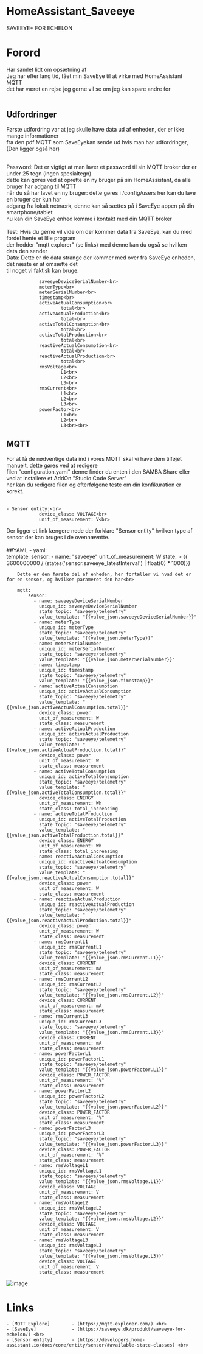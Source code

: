 # HomeAssistant_Saveeye
SAVEEYE+ FOR ECHELON
<br>
# Forord
Har samlet lidt om opsætning af<br>
Jeg har efter lang tid, fået min SaveEye til at virke med HomeAssistant MQTT <br>
det har været en rejse jeg gerne vil se om jeg kan spare andre for<br><br>

## Udfordringer
Første udfordring var at jeg skulle have data ud af enheden, der er ikke mange informationer<br>
fra den pdf MQTT som SaveEyekan sende ud hvis man har udfordringer, (Den ligger også her)<br><br>

Password: Det er vigtigt at man laver et password til sin MQTT broker der er under 25 tegn (ingen spesialtegn)<br>
          dette kan gøres ved at oprette en ny bruger på sin HomeAssistant, da alle bruger har adgang til MQTT<br>
		  når du så har lavet en ny bruger: dette gøres i /config/users her kan du lave en bruger der kun har<br>
		  adgang fra lokalt netnærk, denne kan så sættes på i SaveEye appen på din smartphone/tablet<br>
		  nu kan din SaveEye enhed komme i kontakt med din MQTT broker<br><br>
Test:	  Hvis du gerne vil vide om der kommer data fra SaveEye, kan du med fordel hente et lille program<br>
		  der hedder "mqtt explorer" (se links) med denne kan du også se hvilken data den sender<br>
Data:     Dette er de data strange der kommer med over fra SaveEye enheden, det næste er at omsætte det<br>
		  til noget vi faktisk kan bruge.<br>
			
				saveeyeDeviceSerialNumber<br>
				meterType<br>
				meterSerialNumber<br>
				timestamp<br>
				activeActualConsumption<br>
						total<br>
				activeActualProduction<br>
						total<br>
				activeTotalConsumption<br>
						total<br>
				activeTotalProduction<br>
						total<br>
				reactiveActualConsumption<br>
						total<br>
				reactiveActualProduction<br>
						total<br>
				rmsVoltage<br>
						L1<br>
						L2<br>
						L3<br>
				rmsCurrent<br>
						L1<br>
						L2<br>
						L3<br>
				powerFactor<br>
						L1<br>
						L2<br>
						L3<br><br>
## MQTT
For at få de nødventige data ind i vores MQTT skal vi have dem tilføjet manuelt, dette gøres ved at redigere<br>
filen "configuration.yaml" denne finder du enten i den SAMBA Share eller ved at installere et AddOn "Studio Code Server"<br>
her kan du redigere filen og efterfølgene teste om din konfikuration er korekt.<br><br>

	- Sensor entity:<br>
				device_class: VOLTAGE<br>
				unit_of_measurement: V<br>
Der ligger et link længere nede der forklare "Sensor entity" hvilken type af sensor der kan bruges i de ovennævntte.<br><br>
	##YAML
	- yaml:<br>
			template:
				sensor:
					- name: "saveeye"
					  unit_of_measurement: W
					  state: >
						{{ 3600000000 / (states('sensor.saveeye_latestInterval') | float(0) * 1000)}}

		Dette er den første del af enheden, her fortæller vi hvad det er for en sensor, og hvilken parameret den har<br>

		mqtt:
			sensor:
			  - name: saveeyeDeviceSerialNumber
				unique_id: saveeyeDeviceSerialNumber
				state_topic: "saveeye/telemetry"
				value_template: "{{value_json.saveeyeDeviceSerialNumber}}"
			  - name: meterType
				unique_id: meterType
				state_topic: "saveeye/telemetry"
				value_template: "{{value_json.meterType}}"
			  - name: meterSerialNumber
				unique_id: meterSerialNumber
				state_topic: "saveeye/telemetry"
				value_template: "{{value_json.meterSerialNumber}}"
			  - name: timestamp
				unique_id: timestamp
				state_topic: "saveeye/telemetry"
				value_template: "{{value_json.timestamp}}"
			  - name: activeActualConsumption
				unique_id: activeActualConsumption
				state_topic: "saveeye/telemetry"
				value_template: "{{value_json.activeActualConsumption.total}}"
				device_class: power
				unit_of_measurement: W
				state_class: measurement
			  - name: activeActualProduction
				unique_id: activeActualProduction
				state_topic: "saveeye/telemetry"
				value_template: "{{value_json.activeActualProduction.total}}"
				device_class: power
				unit_of_measurement: W
				state_class: measurement
			  - name: activeTotalConsumption
				unique_id: activeTotalConsumption
				state_topic: "saveeye/telemetry"
				value_template: "{{value_json.activeTotalConsumption.total}}"
				device_class: ENERGY
				unit_of_measurement: Wh
				state_class: total_increasing
			  - name: activeTotalProduction
				unique_id: activeTotalProduction
				state_topic: "saveeye/telemetry"
				value_template: "{{value_json.activeTotalProduction.total}}"
				device_class: ENERGY
				unit_of_measurement: Wh
				state_class: total_increasing
			  - name: reactiveActualConsumption
				unique_id: reactiveActualConsumption
				state_topic: "saveeye/telemetry"
				value_template: "{{value_json.reactiveActualConsumption.total}}"
				device_class: power
				unit_of_measurement: W
				state_class: measurement
			  - name: reactiveActualProduction
				unique_id: reactiveActualProduction
				state_topic: "saveeye/telemetry"
				value_template: "{{value_json.reactiveActualProduction.total}}"
				device_class: power
				unit_of_measurement: W
				state_class: measurement
			  - name: rmsCurrentL1
				unique_id: rmsCurrentL1
				state_topic: "saveeye/telemetry"
				value_template: "{{value_json.rmsCurrent.L1}}"
				device_class: CURRENT
				unit_of_measurement: mA
				state_class: measurement
			  - name: rmsCurrentL2
				unique_id: rmsCurrentL2
				state_topic: "saveeye/telemetry"
				value_template: "{{value_json.rmsCurrent.L2}}"
				device_class: CURRENT
				unit_of_measurement: mA
				state_class: measurement
			  - name: rmsCurrentL3
				unique_id: rmsCurrentL3
				state_topic: "saveeye/telemetry"
				value_template: "{{value_json.rmsCurrent.L3}}"
				device_class: CURRENT
				unit_of_measurement: mA
				state_class: measurement
			  - name: powerFactorL1
				unique_id: powerFactorL1
				state_topic: "saveeye/telemetry"
				value_template: "{{value_json.powerFactor.L1}}"
				device_class: POWER_FACTOR
				unit_of_measurement: "%"
				state_class: measurement
			  - name: powerFactorL2
				unique_id: powerFactorL2
				state_topic: "saveeye/telemetry"
				value_template: "{{value_json.powerFactor.L2}}"
				device_class: POWER_FACTOR
				unit_of_measurement: "%"
				state_class: measurement
			  - name: powerFactorL3
				unique_id: powerFactorL3
				state_topic: "saveeye/telemetry"
				value_template: "{{value_json.powerFactor.L3}}"
				device_class: POWER_FACTOR
				unit_of_measurement: "%"
				state_class: measurement
			  - name: rmsVoltageL1
				unique_id: rmsVoltageL1
				state_topic: "saveeye/telemetry"
				value_template: "{{value_json.rmsVoltage.L1}}"
				device_class: VOLTAGE
				unit_of_measurement: V
				state_class: measurement
			  - name: rmsVoltageL2
				unique_id: rmsVoltageL2
				state_topic: "saveeye/telemetry"
				value_template: "{{value_json.rmsVoltage.L2}}"
				device_class: VOLTAGE
				unit_of_measurement: V
				state_class: measurement
			  - name: rmsVoltageL3
				unique_id: rmsVoltageL3
				state_topic: "saveeye/telemetry"
				value_template: "{{value_json.rmsVoltage.L3}}"
				device_class: VOLTAGE
				unit_of_measurement: V
				state_class: measurement

![image]() <br>
				
# Links <br>
	- [MQTT Explore] 		- (https://mqtt-explorer.com/) <br>
	- [SaveEye]      		- (https://saveeye.dk/produkt/saveeye-for-echelon/) <br>
	- [Sensor entity] 		- (https://developers.home-assistant.io/docs/core/entity/sensor/#available-state-classes) <br>
	
